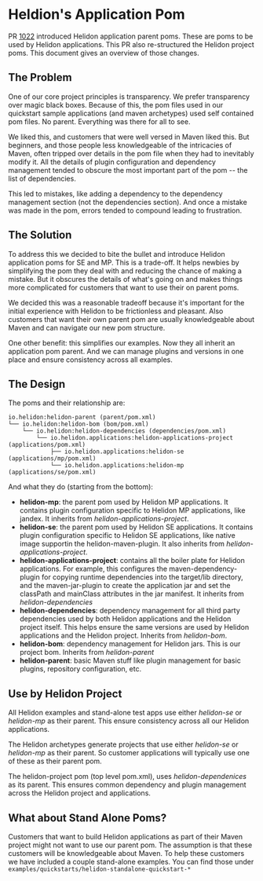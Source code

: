 # Heldion's Application Pom

PR [1022](https://github.com/oracle/helidon/pull/1022) introduced Helidon application parent
poms. These are poms to be used by Helidon applications. This PR also re-structured the Helidon project poms. This document gives an 
overview of those changes.

## The Problem

One of our core project principles is transparency. We prefer transparency
over magic black boxes. Because of this, the pom files used in our quickstart sample
applications (and maven archetypes) used self contained pom files. No parent. Everything
was there for all to see.

We liked this, and customers that were well versed in Maven liked this. But beginners,
and those people less knowledgeable of the intricacies of Maven, often tripped over
details in the pom file when they had to inevitably modify it. All the details of
plugin configuration and dependency management tended to obscure the most important
part of the pom -- the list of dependencies. 

This led to mistakes, like adding a dependency to the
dependency management section (not the dependencies section). And once a mistake was
made in the pom, errors tended to compound leading to frustration.

## The Solution

To address this we decided to bite the bullet and introduce Helidon application poms
for SE and MP. This is a trade-off. It helps newbies by simplifying the pom they
deal with and reducing the chance of making a mistake. But it obscures
the details of what's going on and makes things more complicated for customers
 that want to use their on parent poms.

We decided this was a reasonable tradeoff because it's important for
the initial experience with Helidon to be frictionless and pleasant. Also 
customers that want their own parent pom are usually knowledgeable about Maven
and can navigate our new pom structure.

One other benefit: this simplifies our examples. Now they all inherit an
application pom parent. And we can manage plugins and versions in one place and
ensure consistency across all examples.

## The Design

The poms and their relationship are:

```
io.helidon:helidon-parent (parent/pom.xml)
└── io.helidon:helidon-bom (bom/pom.xml)
    └── io.helidon:helidon-dependencies (dependencies/pom.xml)
        └── io.helidon.applications:helidon-applications-project (applications/pom.xml)
            ├── io.helidon.applications:helidon-se (applications/mp/pom.xml)
            └── io.helidon.applications:helidon-mp (applications/se/pom.xml)

```

And what they do (starting from the bottom):

* **helidon-mp**: the parent pom used by Helidon MP applications. 
  It contains plugin configuration specific to Helidon MP applications, like
  jandex. It inherits from *helidon-applications-project*.
* **helidon-se**: the parent pom used by Helidon SE applications.
  It contains plugin configuration specific to Helidon SE applications, like
  native image supportin the helidon-maven-plugin.
  It also inherits from *helidon-applications-project*.
* **helidon-applications-project**: contains
  all the boiler plate for Helidon applications. For example, this configures
  the maven-dependency-plugin for copying runtime dependencies into the target/lib
  directory, and the maven-jar-plugin to create the application jar and
  set the classPath and mainClass attributes in the jar manifest.
  It inherits from *helidon-dependencies*
* **helidon-dependencies**: dependency management for all third party
  dependencies used by both Helidon applications and the Helidon project
  itself. This helps ensure the same versions are used by Helidon applications
  and the Helidon project.
  Inherits from *helidon-bom*.
* **helidon-bom**: dependency management for Helidon jars. This is our 
  project bom. Inherits from *helidon-parent*
* **helidon-parent**: basic Maven stuff like plugin management for basic
  plugins, repository configuration, etc.
  
## Use by Helidon Project
  
All Helidon examples and stand-alone test apps use either *helidon-se* or *helidon-mp*
as their parent. This ensure consistency across all our Helidon applications.

The Helidon archetypes generate projects that use either *helidon-se* or *helidon-mp*
as their parent. So customer applications will typically use one of these
as their parent pom.

The helidon-project pom (top level pom.xml), uses *helidon-dependenices* as 
its parent. This ensures common dependency and plugin management across
the Helidon project and applications.

## What about Stand Alone Poms?

Customers that want to build Helidon applications as part of their Maven project
might not want to use our parent pom. The assumption is that these customers
will be knowledgeable about Maven. To help these customers we have included
a couple stand-alone examples.  You can find those under 
`examples/quickstarts/helidon-standalone-quickstart-*`
  
